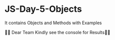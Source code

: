 # JS-Day-5-Objects
It contains Objects and Methods with Examples

👀👀 Dear Team Kindly see the console for Results👀👀
